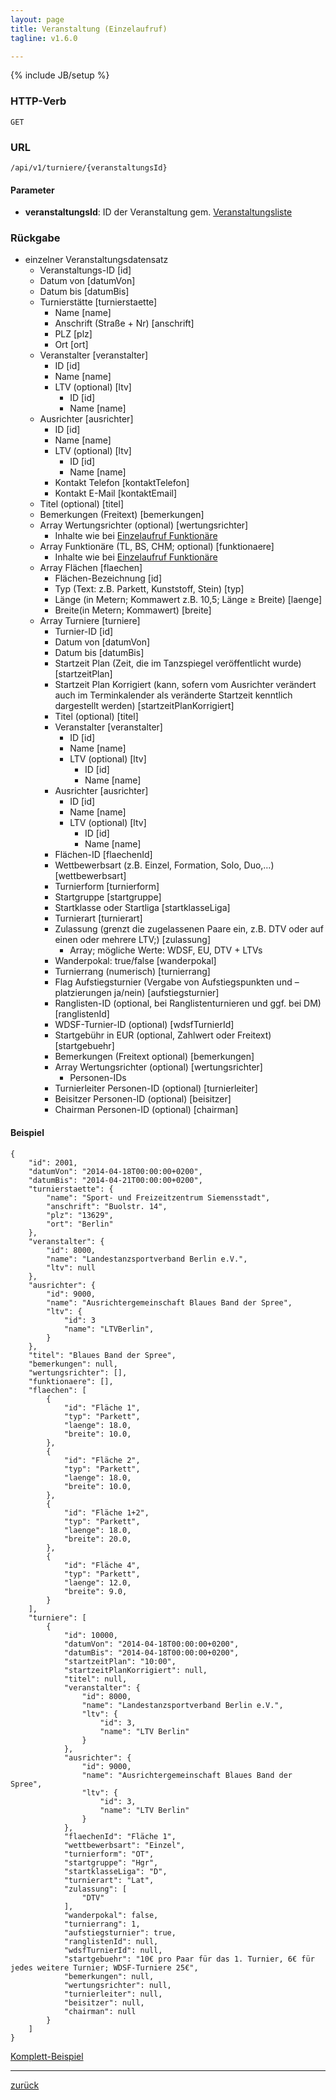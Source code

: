 ```yaml
---
layout: page
title: Veranstaltung (Einzelaufruf)
tagline: v1.6.0

---
```

{% include JB/setup %}

### HTTP-Verb ###
	GET

### URL ###
	/api/v1/turniere/{veranstaltungsId}

#### Parameter ####

* **veranstaltungsId**: ID der Veranstaltung gem. [Veranstaltungsliste](veranstaltung_liste.html)

### Rückgabe ###
* einzelner Veranstaltungsdatensatz 
  * Veranstaltungs-ID [id]
  * Datum von [datumVon]
  * Datum bis [datumBis]
  * Turnierstätte [turnierstaette]
  	* Name [name]
  	* Anschrift (Straße + Nr) [anschrift]
  	* PLZ [plz]
  	* Ort [ort]
  * Veranstalter [veranstalter]
  	* ID [id]
  	* Name [name]
  	* LTV (optional) [ltv]
  	  * ID [id]
  	  * Name [name]
  * Ausrichter [ausrichter]
  	* ID [id]
  	* Name [name]
  	* LTV (optional) [ltv]
  	  * ID [id]
  	  * Name [name]
  	* Kontakt Telefon [kontaktTelefon]
  	* Kontakt E-Mail [kontaktEmail]
  * Titel (optional) [titel]
  * Bemerkungen (Freitext) [bemerkungen]
  * Array Wertungsrichter (optional) [wertungsrichter]
  	* Inhalte wie bei [Einzelaufruf Funktionäre](funktionaer_einzelaufruf.html)
  * Array Funktionäre (TL, BS, CHM; optional) [funktionaere]
    * Inhalte wie bei [Einzelaufruf Funktionäre](funktionaer_einzelaufruf.html)
  * Array Flächen [flaechen]
  	* Flächen-Bezeichnung [id]
  	* Typ (Text: z.B. Parkett, Kunststoff, Stein) [typ]
  	* Länge (in Metern; Kommawert z.B. 10,5; Länge ≥ Breite) [laenge]
  	* Breite(in Metern; Kommawert) [breite]
  * Array Turniere [turniere]
  	* Turnier-ID [id]
  	* Datum von [datumVon]
  	* Datum bis [datumBis]
  	* Startzeit Plan (Zeit, die im Tanzspiegel veröffentlicht wurde) [startzeitPlan]
  	* Startzeit Plan Korrigiert (kann, sofern vom Ausrichter verändert auch im Terminkalender als veränderte Startzeit kenntlich dargestellt werden) [startzeitPlanKorrigiert]
  	* Titel (optional) [titel]
  	* Veranstalter [veranstalter]
  	  * ID [id]
  	  * Name [name]
  	  * LTV (optional) [ltv]
  	  	* ID [id]
  	  	* Name [name]
  	* Ausrichter [ausrichter]
  	  * ID [id]
  	  * Name [name]
  	  * LTV (optional) [ltv]
  	  	* ID [id]
  	  	* Name [name]
  	 * Flächen-ID [flaechenId]
  	 * Wettbewerbsart (z.B. Einzel, Formation, Solo, Duo,…) [wettbewerbsart]
  	 * Turnierform [turnierform]
  	 * Startgruppe [startgruppe]
  	 * Startklasse oder Startliga [startklasseLiga]
  	 * Turnierart [turnierart]
  	 * Zulassung (grenzt die zugelassenen Paare ein, z.B. DTV oder auf einen oder mehrere LTV;) [zulassung]
  	   * Array; mögliche Werte: WDSF, EU, DTV + LTVs
  	 * Wanderpokal: true/false [wanderpokal]
  	 * Turnierrang (numerisch) [turnierrang]
  	 * Flag Aufstiegsturnier (Vergabe von Aufstiegspunkten und –platzierungen ja/nein) [aufstiegsturnier]
  	 * Ranglisten-ID (optional, bei Ranglistenturnieren und ggf. bei DM) [ranglistenId]
  	 * WDSF-Turnier-ID (optional) [wdsfTurnierId]
  	 * Startgebühr in EUR (optional, Zahlwert oder Freitext) [startgebuehr]
  	 * Bemerkungen (Freitext optional) [bemerkungen]
  	 * Array Wertungsrichter (optional) [wertungsrichter]
  	   * Personen-IDs
  	 * Turnierleiter Personen-ID (optional) [turnierleiter]
  	 * Beisitzer Personen-ID (optional) [beisitzer]
  	 * Chairman Personen-ID (optional) [chairman]

#### Beispiel ####

<pre class="line-numbers"><code class="language-javascript">{
	"id": 2001,
	"datumVon": "2014-04-18T00:00:00+0200",
	"datumBis": "2014-04-21T00:00:00+0200",
	"turnierstaette": {
		"name": "Sport- und Freizeitzentrum Siemensstadt",
		"anschrift": "Buolstr. 14",
		"plz": "13629",
		"ort": "Berlin"
	},
	"veranstalter": {
		"id": 8000,
		"name": "Landestanzsportverband Berlin e.V.",
		"ltv": null
	},
	"ausrichter": {
		"id": 9000,
		"name": "Ausrichtergemeinschaft Blaues Band der Spree",
		"ltv": {
			"id": 3
			"name": "LTVBerlin",
		}
	},
	"titel": "Blaues Band der Spree",
	"bemerkungen": null,
	"wertungsrichter": [],
	"funktionaere": [],
	"flaechen": [
		{
			"id": "Fläche 1",
			"typ": "Parkett",
			"laenge": 18.0,
			"breite": 10.0,
		},
		{
			"id": "Fläche 2",
			"typ": "Parkett",
			"laenge": 18.0,
			"breite": 10.0,
		},
		{
			"id": "Fläche 1+2",
			"typ": "Parkett",
			"laenge": 18.0,
			"breite": 20.0,
		},
		{
			"id": "Fläche 4",
			"typ": "Parkett",
			"laenge": 12.0,
			"breite": 9.0,
		}
	],
	"turniere": [
		{
			"id": 10000,
			"datumVon": "2014-04-18T00:00:00+0200",
			"datumBis": "2014-04-18T00:00:00+0200",
			"startzeitPlan": "10:00",
			"startzeitPlanKorrigiert": null,
			"titel": null,
			"veranstalter": {
				"id": 8000,
				"name": "Landestanzsportverband Berlin e.V.",
				"ltv": {
					"id": 3,
					"name": "LTV Berlin"
				}
			},
			"ausrichter": {
				"id": 9000,
				"name": "Ausrichtergemeinschaft Blaues Band der Spree",
				"ltv": {
					"id": 3,
					"name": "LTV Berlin"
				}
			},
			"flaechenId": "Fläche 1",
			"wettbewerbsart": "Einzel",
			"turnierform": "OT",
			"startgruppe": "Hgr",
			"startklasseLiga": "D",
			"turnierart": "Lat",
			"zulassung": [
				"DTV"
			],
			"wanderpokal": false,
			"turnierrang": 1,
			"aufstiegsturnier": true,
			"ranglistenId": null,
			"wdsfTurnierId": null,
			"startgebuehr": "10€ pro Paar für das 1. Turnier, 6€ für jedes weitere Turnier; WDSF-Turniere 25€",
			"bemerkungen": null,
			"wertungsrichter": null,
			"turnierleiter": null,
			"beisitzer": null,
			"chairman": null
		}
	]
}</code></pre>

[Komplett-Beispiel](../../examples/turnierliste.json)

* * *

[zurück](javascript:history.go(-1))